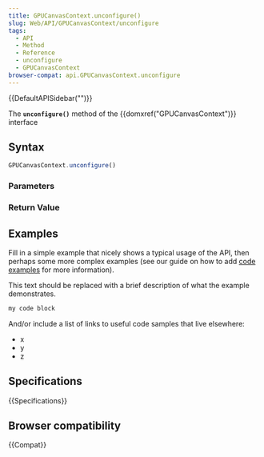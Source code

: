```yaml
---
title: GPUCanvasContext.unconfigure()
slug: Web/API/GPUCanvasContext/unconfigure
tags:
  - API
  - Method
  - Reference
  - unconfigure
  - GPUCanvasContext
browser-compat: api.GPUCanvasContext.unconfigure
---
```

{{DefaultAPISidebar("")}}

The **`unconfigure()`** method of the {{domxref("GPUCanvasContext")}} interface 

## Syntax

```js
GPUCanvasContext.unconfigure()
```

### Parameters



### Return Value



## Examples

Fill in a simple example that nicely shows a typical usage of the API, then perhaps some more complex examples (see our guide on how to add [code examples](/en-US/docs/MDN/Contribute/Structures/Code_examples) for more information).

This text should be replaced with a brief description of what the example demonstrates.

```js
my code block
```

And/or include a list of links to useful code samples that live elsewhere:

*   x
*   y
*   z

## Specifications

{{Specifications}}

## Browser compatibility

{{Compat}}

